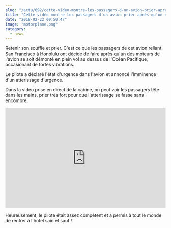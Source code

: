 ```yaml
--- 
slug: "/actu/692/cette-video-montre-les-passagers-d-un-avion-prier-apres-qu-un-des-moteurs-se-soit-demonte-en-vol"
title: "Cette vidéo montre les passagers d'un avion prier après qu'un des moteurs se soit démonté en vol"
date: "2018-02-22 09:50:47"
image: "motorplane.png"
category:
  - news
---
```

<p>Retenir son souffle et prier. C'est ce que les passagers de cet avion reliant San Francisco à Honolulu ont décidé de faire après qu'un des moteurs de l'avion se soit démonté en plein vol au dessus de l'Océan Pacifique, occasionant de fortes vibrations.</p>

<p>Le pilote a déclaré l'état d'urgence dans l'avion et annoncé l'imminence d'un atterissage d'urgence. </p>

<p>Dans la vidéo prise en direct de la cabine, on peut voir les passagers tête dans les mains, prier très fort pour que l'atterissage se fasse sans encombre.</p>
<iframe width="100%" height="315" src="https://www.youtube.com/embed/if4xSkz5qE4" frameborder="0" allow="autoplay; encrypted-media" allowfullscreen></iframe>
<p>Heureusement, le pilote était assez compétent et a permis à tout le monde de rentrer à l'hotel sain et sauf !</p>